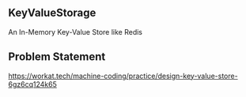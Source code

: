 ## KeyValueStorage
An In-Memory Key-Value Store like Redis

## Problem Statement
https://workat.tech/machine-coding/practice/design-key-value-store-6gz6cq124k65
